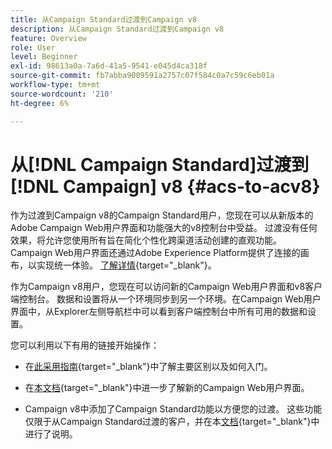 ```yaml
---
title: 从Campaign Standard过渡到Campaign v8
description: 从Campaign Standard过渡到Campaign v8
feature: Overview
role: User
level: Beginner
exl-id: 98613a0a-7a6d-41a5-9541-e045d4ca318f
source-git-commit: fb7abba9009591a2757c07f584c0a7c59c6eb01a
workflow-type: tm+mt
source-wordcount: '210'
ht-degree: 6%

---
```


# 从[!DNL Campaign Standard]过渡到[!DNL Campaign] v8 {#acs-to-acv8}

作为过渡到Campaign v8的Campaign Standard用户，您现在可以从新版本的Adobe Campaign Web用户界面和功能强大的v8控制台中受益。 过渡没有任何效果，将允许您使用所有旨在简化个性化跨渠道活动创建的直观功能。 Campaign Web用户界面还通过Adobe Experience Platform提供了连接的画布，以实现统一体验。 [了解详情](https://experienceleague.adobe.com/en/docs/campaign-web/v8/start/acs-migration){target="_blank"}。

作为Campaign v8用户，您现在可以访问新的Campaign Web用户界面和v8客户端控制台。 数据和设置将从一个环境同步到另一个环境。在Campaign Web用户界面中，从Explorer左侧导航栏中可以看到客户端控制台中所有可用的数据和设置。

您可以利用以下有用的链接开始操作：

* 在[此采用指南](https://experienceleague.adobe.com/en/docs/campaign-web/acs-to-ac/home){target="_blank"}中了解主要区别以及如何入门。

* 在[本文档](https://experienceleague.adobe.com/docs/campaign-web/v8/campaign-web-home.html?lang=zh-Hans){target="_blank"}中进一步了解新的Campaign Web用户界面。

* Campaign v8中添加了Campaign Standard功能以方便您的过渡。 这些功能仅限于从Campaign Standard过渡的客户，并在本[文档](https://experienceleague.adobe.com/en/docs/experience-cloud/campaign/campaign-standard-migration-home){target="_blank"}中进行了说明。

